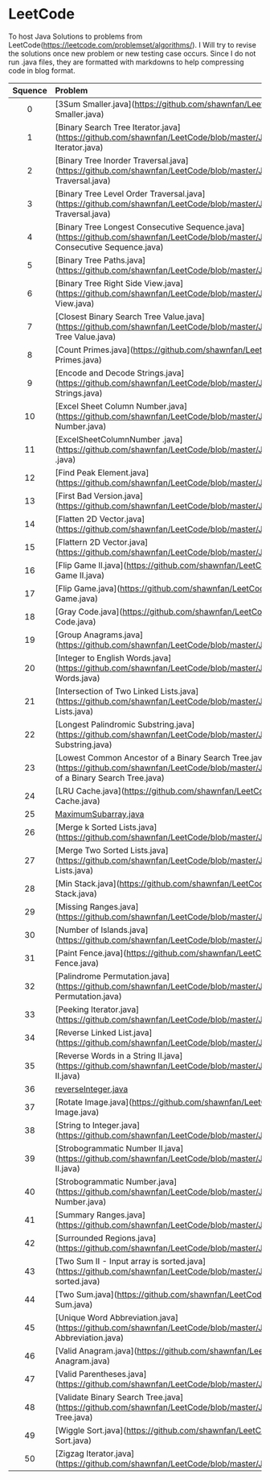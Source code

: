 # LeetCode

To host Java Solutions to problems from LeetCode(https://leetcode.com/problemset/algorithms/).
I Will try to revise the solutions once new problem or new testing case occurs.
Since I do not run .java files, they are formatted with markdowns to help compressing code in blog format.

| Squence | Problem       | Level			| Language  |
|:-------:|:--------------|:---------------|:---------:|
|0|[3Sum Smaller.java](https://github.com/shawnfan/LeetCode/blob/master/Java/3Sum Smaller.java)| |Java|
|1|[Binary Search Tree Iterator.java](https://github.com/shawnfan/LeetCode/blob/master/Java/Binary Search Tree Iterator.java)| |Java|
|2|[Binary Tree Inorder Traversal.java](https://github.com/shawnfan/LeetCode/blob/master/Java/Binary Tree Inorder Traversal.java)| |Java|
|3|[Binary Tree Level Order Traversal.java](https://github.com/shawnfan/LeetCode/blob/master/Java/Binary Tree Level Order Traversal.java)| |Java|
|4|[Binary Tree Longest Consecutive Sequence.java](https://github.com/shawnfan/LeetCode/blob/master/Java/Binary Tree Longest Consecutive Sequence.java)| |Java|
|5|[Binary Tree Paths.java](https://github.com/shawnfan/LeetCode/blob/master/Java/Binary Tree Paths.java)| |Java|
|6|[Binary Tree Right Side View.java](https://github.com/shawnfan/LeetCode/blob/master/Java/Binary Tree Right Side View.java)| |Java|
|7|[Closest Binary Search Tree Value.java](https://github.com/shawnfan/LeetCode/blob/master/Java/Closest Binary Search Tree Value.java)| |Java|
|8|[Count Primes.java](https://github.com/shawnfan/LeetCode/blob/master/Java/Count Primes.java)| |Java|
|9|[Encode and Decode Strings.java](https://github.com/shawnfan/LeetCode/blob/master/Java/Encode and Decode Strings.java)| |Java|
|10|[Excel Sheet Column Number.java](https://github.com/shawnfan/LeetCode/blob/master/Java/Excel Sheet Column Number.java)| |Java|
|11|[ExcelSheetColumnNumber .java](https://github.com/shawnfan/LeetCode/blob/master/Java/ExcelSheetColumnNumber .java)| |Java|
|12|[Find Peak Element.java](https://github.com/shawnfan/LeetCode/blob/master/Java/Find Peak Element.java)| |Java|
|13|[First Bad Version.java](https://github.com/shawnfan/LeetCode/blob/master/Java/First Bad Version.java)| |Java|
|14|[Flatten 2D Vector.java](https://github.com/shawnfan/LeetCode/blob/master/Java/Flatten 2D Vector.java)| |Java|
|15|[Flattern 2D Vector.java](https://github.com/shawnfan/LeetCode/blob/master/Java/Flattern 2D Vector.java)| |Java|
|16|[Flip Game II.java](https://github.com/shawnfan/LeetCode/blob/master/Java/Flip Game II.java)| |Java|
|17|[Flip Game.java](https://github.com/shawnfan/LeetCode/blob/master/Java/Flip Game.java)| |Java|
|18|[Gray Code.java](https://github.com/shawnfan/LeetCode/blob/master/Java/Gray Code.java)| |Java|
|19|[Group Anagrams.java](https://github.com/shawnfan/LeetCode/blob/master/Java/Group Anagrams.java)| |Java|
|20|[Integer to English Words.java](https://github.com/shawnfan/LeetCode/blob/master/Java/Integer to English Words.java)| |Java|
|21|[Intersection of Two Linked Lists.java](https://github.com/shawnfan/LeetCode/blob/master/Java/Intersection of Two Linked Lists.java)| |Java|
|22|[Longest Palindromic Substring.java](https://github.com/shawnfan/LeetCode/blob/master/Java/Longest Palindromic Substring.java)| |Java|
|23|[Lowest Common Ancestor of a Binary Search Tree.java](https://github.com/shawnfan/LeetCode/blob/master/Java/Lowest Common Ancestor of a Binary Search Tree.java)| |Java|
|24|[LRU Cache.java](https://github.com/shawnfan/LeetCode/blob/master/Java/LRU Cache.java)| |Java|
|25|[MaximumSubarray.java](https://github.com/shawnfan/LeetCode/blob/master/Java/MaximumSubarray.java)| |Java|
|26|[Merge k Sorted Lists.java](https://github.com/shawnfan/LeetCode/blob/master/Java/Merge k Sorted Lists.java)| |Java|
|27|[Merge Two Sorted Lists.java](https://github.com/shawnfan/LeetCode/blob/master/Java/Merge Two Sorted Lists.java)| |Java|
|28|[Min Stack.java](https://github.com/shawnfan/LeetCode/blob/master/Java/Min Stack.java)| |Java|
|29|[Missing Ranges.java](https://github.com/shawnfan/LeetCode/blob/master/Java/Missing Ranges.java)| |Java|
|30|[Number of Islands.java](https://github.com/shawnfan/LeetCode/blob/master/Java/Number of Islands.java)| |Java|
|31|[Paint Fence.java](https://github.com/shawnfan/LeetCode/blob/master/Java/Paint Fence.java)| |Java|
|32|[Palindrome Permutation.java](https://github.com/shawnfan/LeetCode/blob/master/Java/Palindrome Permutation.java)| |Java|
|33|[Peeking Iterator.java](https://github.com/shawnfan/LeetCode/blob/master/Java/Peeking Iterator.java)| |Java|
|34|[Reverse Linked List.java](https://github.com/shawnfan/LeetCode/blob/master/Java/Reverse Linked List.java)| |Java|
|35|[Reverse Words in a String II.java](https://github.com/shawnfan/LeetCode/blob/master/Java/Reverse Words in a String II.java)| |Java|
|36|[reverseInteger.java](https://github.com/shawnfan/LeetCode/blob/master/Java/reverseInteger.java)| |Java|
|37|[Rotate Image.java](https://github.com/shawnfan/LeetCode/blob/master/Java/Rotate Image.java)| |Java|
|38|[String to Integer.java](https://github.com/shawnfan/LeetCode/blob/master/Java/String to Integer.java)| |Java|
|39|[Strobogrammatic Number II.java](https://github.com/shawnfan/LeetCode/blob/master/Java/Strobogrammatic Number II.java)| |Java|
|40|[Strobogrammatic Number.java](https://github.com/shawnfan/LeetCode/blob/master/Java/Strobogrammatic Number.java)| |Java|
|41|[Summary Ranges.java](https://github.com/shawnfan/LeetCode/blob/master/Java/Summary Ranges.java)| |Java|
|42|[Surrounded Regions.java](https://github.com/shawnfan/LeetCode/blob/master/Java/Surrounded Regions.java)| |Java|
|43|[Two Sum II - Input array is sorted.java](https://github.com/shawnfan/LeetCode/blob/master/Java/Two Sum II - Input array is sorted.java)| |Java|
|44|[Two Sum.java](https://github.com/shawnfan/LeetCode/blob/master/Java/Two Sum.java)| |Java|
|45|[Unique Word Abbreviation.java](https://github.com/shawnfan/LeetCode/blob/master/Java/Unique Word Abbreviation.java)| |Java|
|46|[Valid Anagram.java](https://github.com/shawnfan/LeetCode/blob/master/Java/Valid Anagram.java)| |Java|
|47|[Valid Parentheses.java](https://github.com/shawnfan/LeetCode/blob/master/Java/Valid Parentheses.java)| |Java|
|48|[Validate Binary Search Tree.java](https://github.com/shawnfan/LeetCode/blob/master/Java/Validate Binary Search Tree.java)| |Java|
|49|[Wiggle Sort.java](https://github.com/shawnfan/LeetCode/blob/master/Java/Wiggle Sort.java)| |Java|
|50|[Zigzag Iterator.java](https://github.com/shawnfan/LeetCode/blob/master/Java/Zigzag Iterator.java)| |Java|
